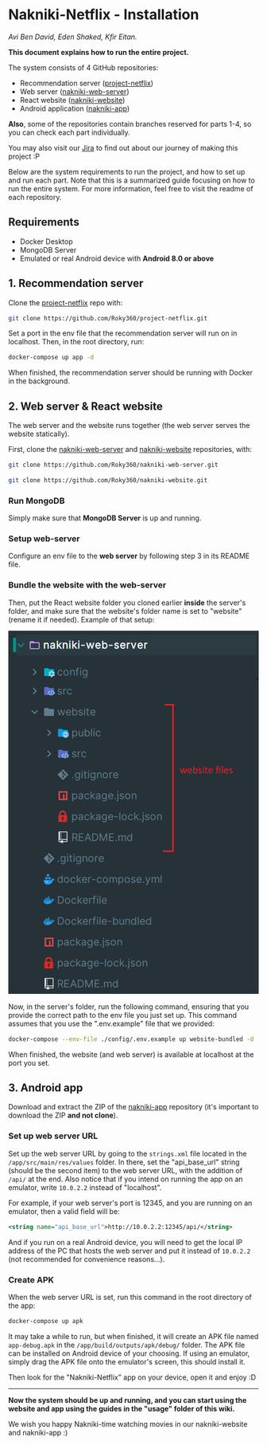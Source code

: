 # Nakniki-Netflix - Installation

_Avi Ben David, Eden Shaked, Kfir Eitan._

**This document explains how to run the entire project.**

The system consists of 4 GitHub repositories:
- Recommendation server ([project-netflix](https://github.com/Roky360/project-netflix))
- Web server ([nakniki-web-server](https://github.com/Roky360/nakniki-web-server))
- React website ([nakniki-website](https://github.com/Roky360/nakniki-website))
- Android application ([nakniki-app](https://github.com/Roky360/nakniki-app))

**Also**, some of the repositories contain branches reserved for parts 1-4, so you can check each part individually.

You may also visit our [Jira](https://edenshkd.atlassian.net/jira/software/projects/NP/boards/2/backlog) to find out about our journey of making this project :P

Below are the system requirements to run the project, and how to set up and run each part.
Note that this is a summarized guide focusing on how to run the entire system. For more information, feel free to visit
the readme of each repository.

## Requirements

* Docker Desktop
* MongoDB Server
* Emulated or real Android device with **Android 8.0 or above**

## 1. Recommendation server

Clone the [project-netflix](https://github.com/Roky360/project-netflix) repo with:
```bash
git clone https://github.com/Roky360/project-netflix.git
```

Set a port in the env file that the recommendation server will run on in localhost.
Then, in the root directory, run:
```bash
docker-compose up app -d
```

When finished, the recommendation server should be running with Docker in the background.

## 2. Web server & React website

The web server and the website runs together (the web server serves the website statically).

First, clone the [nakniki-web-server](https://github.com/Roky360/nakniki-web-server) and [nakniki-website](https://github.com/Roky360/nakniki-website)
repositories, with:
```bash
git clone https://github.com/Roky360/nakniki-web-server.git
```
```bash
git clone https://github.com/Roky360/nakniki-website.git
```

### Run MongoDB

Simply make sure that **MongoDB Server** is up and running.

### Setup web-server

Configure an env file to the **web server** by following step 3 in its README file.

### Bundle the website with the web-server

Then, put the React website folder you cloned earlier **inside** the server's folder, and make sure that the website's folder name 
is set to "website" (rename it if needed). Example of that setup:

![server-website setup](server-website-setup.png)

Now, in the server's folder, run the following command, ensuring that you provide the correct path to the env file you just set up. This command assumes that you use the
".env.example" file that we provided:

```bash
docker-compose --env-file ./config/.env.example up website-bundled -d
```

When finished, the website (and web server) is available at localhost at the port you set.

## 3. Android app

Download and extract the ZIP of the [nakniki-app](https://github.com/Roky360/nakniki-app) repository (it's important to download the ZIP **and not clone**).

### Set up web server URL

Set up the web server URL by going to the `strings.xml` file located in the `/app/src/main/res/values` folder.
In there, set the "api_base_url" string (should be the second item) to the web server URL, with the addition of `/api/` at the end. 
Also notice that if you intend on running the app on an emulator, write `10.0.2.2` instead of "localhost".

For example, if your web server's port is 12345, and you are running on an emulator, then a valid field will be:
```xml
<string name="api_base_url">http://10.0.2.2:12345/api/</string>
```

And if you run on a real Android device, you will need to get the local IP address of the PC that hosts the web server 
and put it instead of `10.0.2.2` (not recommended for convenience reasons...).

### Create APK

When the web server URL is set, run this command in the root directory of the app:

```bash
docker-compose up apk
```

It may take a while to run, but when finished, it will create an APK file named `app-debug.apk` in the `/app/build/outputs/apk/debug/` folder.
The APK file can be installed on Android device of your choosing. If using an emulator, simply drag the APK file
onto the emulator's screen, this should install it.

Then look for the "Nakniki-Netflix" app on your device, open it and enjoy :D

---

**Now the system should be up and running, and you can start using the website and app using the guides in the "usage"
folder of this wiki.**

We wish you happy Nakniki-time watching movies in our nakniki-website and nakniki-app :)
